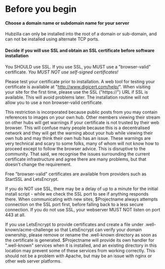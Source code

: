 # Before you begin

#### Choose a domain name or subdomain name for your server

Hubzilla can only be installed into the root of a domain or sub-domain, and can
not be installed using alternate TCP ports.

#### Decide if you will use SSL and obtain an SSL certificate before software installation

You SHOULD use SSL. If you use SSL, you MUST use a "browser-valid" certificate.
*You MUST NOT use self-signed certificates!*

Please test your certificate prior to installation. A web tool for testing your
certificate is available at "http://www.digicert.com/help/". When visiting your
site for the first time, please use the SSL ("https://") URL if SSL is available.
This will avoid problems later. The installation routine will not allow you to
use a non browser-valid certificate.

This restriction is incorporated because public posts from you may contain
references to images on your own hub. Other members viewing their stream on
other hubs will get warnings if your certificate is not trusted by their web
browser. This will confuse many people because this is a decentralised network
and they will get the warning about your hub while viewing their own hub and may
think their own hub has an issue. These warnings are very technical and scary to
some folks, many of whom will not know how to proceed except to follow the browser
advice. This is disruptive to the community. That said, we recognise the issues
surrounding the current certificate infrastructure and agree there are many
problems, but that doesn't change the requirement.

Free "browser-valid" certificates are available from providers such as StartSSL
and LetsEncrypt.

If you do NOT use SSL, there may be a delay of up to a minute for the initial
install script - while we check the SSL port to see if anything responds there.
When communicating with new sites, $Projectname always attempts connection on the
SSL port first, before falling back to a less secure connection.  If you do not
use SSL, your webserver MUST NOT listen on port 443 at all.

If you use LetsEncrypt to provide certificates and create a file under
.well-known/acme-challenge so that LetsEncrypt can verify your domain ownership,
please remove or rename the .well-known directory as soon as the certificate is
generated. $Projectname will provide its own handler for ".well-known" services when
it is installed, and an existing directory in this location may prevent some of
these services from working correctly. This should not be a problem with Apache,
but may be an issue with nginx or other web server platforms.

